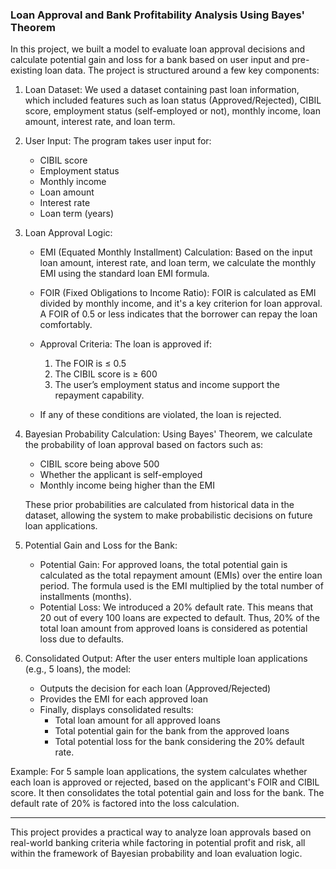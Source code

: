### Loan Approval and Bank Profitability Analysis Using Bayes' Theorem

In this project, we built a model to evaluate loan approval decisions and calculate potential gain and loss for a bank based on user input and pre-existing loan data. The project is structured around a few key components:

1. Loan Dataset: We used a dataset containing past loan information, which included features such as loan status (Approved/Rejected), CIBIL score, employment status (self-employed or not), monthly income, loan amount, interest rate, and loan term.

2. User Input: The program takes user input for:
   - CIBIL score
   - Employment status
   - Monthly income
   - Loan amount
   - Interest rate
   - Loan term (years)

3. Loan Approval Logic:
   - EMI (Equated Monthly Installment) Calculation: Based on the input loan amount, interest rate, and loan term, we calculate the monthly EMI using the standard loan EMI formula.
   
   - FOIR (Fixed Obligations to Income Ratio): FOIR is calculated as EMI divided by monthly income, and it's a key criterion for loan approval. A FOIR of 0.5 or less indicates that the borrower can repay the loan comfortably.

   - Approval Criteria: The loan is approved if:
     1. The FOIR is ≤ 0.5
     2. The CIBIL score is ≥ 600
     3. The user’s employment status and income support the repayment capability.

   - If any of these conditions are violated, the loan is rejected.

4. Bayesian Probability Calculation:
   Using Bayes' Theorem, we calculate the probability of loan approval based on factors such as:
   - CIBIL score being above 500
   - Whether the applicant is self-employed
   - Monthly income being higher than the EMI
   
   These prior probabilities are calculated from historical data in the dataset, allowing the system to make probabilistic decisions on future loan applications.

5. Potential Gain and Loss for the Bank:
   - Potential Gain: For approved loans, the total potential gain is calculated as the total repayment amount (EMIs) over the entire loan period. The formula used is the EMI multiplied by the total number of installments (months).
   - Potential Loss: We introduced a 20% default rate. This means that 20 out of every 100 loans are expected to default. Thus, 20% of the total loan amount from approved loans is considered as potential loss due to defaults.

6. Consolidated Output:
   After the user enters multiple loan applications (e.g., 5 loans), the model:
   - Outputs the decision for each loan (Approved/Rejected)
   - Provides the EMI for each approved loan
   - Finally, displays consolidated results:
     - Total loan amount for all approved loans
     - Total potential gain for the bank from the approved loans
     - Total potential loss for the bank considering the 20% default rate.

 Example:
For 5 sample loan applications, the system calculates whether each loan is approved or rejected, based on the applicant's FOIR and CIBIL score. It then consolidates the total potential gain and loss for the bank. The default rate of 20% is factored into the loss calculation.

---

This project provides a practical way to analyze loan approvals based on real-world banking criteria while factoring in potential profit and risk, all within the framework of Bayesian probability and loan evaluation logic.

